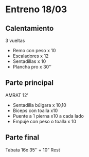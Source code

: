 # Entreno 18/03

## Calentamiento

3 vueltas

- Remo con peso x 10
- Escaladores x 12
- Sentadillas x 10
- Plancha pro x 30’’

## Parte principal

AMRAT 12’

- Sentadilla búlgara x 10,10
- Biceps con toalla x10
- Puente a 1 pierna x10 a cada lado
- Empuje con peso o toalla x 10

## Parte final

Tabata 16x 35’’ + 10” Rest
